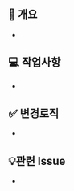 <!--
  PR 작성 가이드
  1. 겸손한 어조를 사용하여 상대방이 기분나쁘지 않도록 노력할 것.
  2. 명확하게 질문하고 명확하게 답변할 것.
  3. 새로운 모듈 설치시 PR message에 기재할 것.
  4. PR 올리기전에 branch 반드시 확인할 것.
 -->
 ## 📌 개요 <!-- PR내용에 대해 축약해서 적어주세요. -->
  -
 ## 💻 작업사항 <!-- PR내용에 대해 상세설명이 필요하다면 이 부분에 기재 해주세요. -->
  -
 ## ✅ 변경로직 <!-- 고친 사항을 적어주세요. 재PR 시에만 사용해 주세요! (재PR 아닌 경우 삭제) -->
  -
 ## 💡관련 Issue <!-- 관련 Issue 번호를 기록해주세요. close가 필요한 경우에는 close #[이슈번호]를 해주세요 -->
  - 
